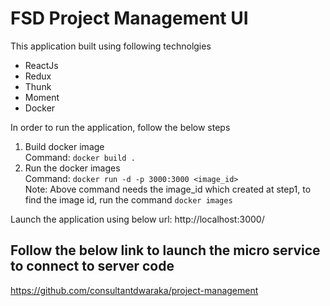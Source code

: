 # FSD Project Management UI
This application built using following technolgies
  * ReactJs
  * Redux
  * Thunk
  * Moment
  * Docker
  
In order to run the application, follow the below steps
1. Build docker image <br>
   Command: ```docker build .```
2. Run the docker images <br>
   Command: ```docker run -d -p 3000:3000 <image_id>``` <br>
Note: Above command needs the image_id which created at step1, to find the image id, run the command ```docker images```

Launch the application using below url:
http://localhost:3000/

## Follow the below link to launch the micro service to connect to server code
 https://github.com/consultantdwaraka/project-management
 

